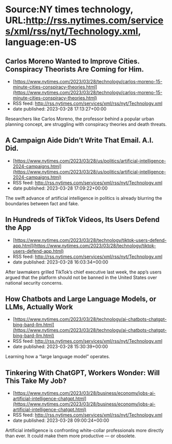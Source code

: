 # Source:NY times technology, URL:http://rss.nytimes.com/services/xml/rss/nyt/Technology.xml, language:en-US

## Carlos Moreno Wanted to Improve Cities. Conspiracy Theorists Are Coming for Him.
 - [https://www.nytimes.com/2023/03/28/technology/carlos-moreno-15-minute-cities-conspiracy-theories.html](https://www.nytimes.com/2023/03/28/technology/carlos-moreno-15-minute-cities-conspiracy-theories.html)
 - RSS feed: http://rss.nytimes.com/services/xml/rss/nyt/Technology.xml
 - date published: 2023-03-28 17:13:27+00:00

Researchers like Carlos Moreno, the professor behind a popular urban planning concept, are struggling with conspiracy theories and death threats.

## A Campaign Aide Didn’t Write That Email. A.I. Did.
 - [https://www.nytimes.com/2023/03/28/us/politics/artificial-intelligence-2024-campaigns.html](https://www.nytimes.com/2023/03/28/us/politics/artificial-intelligence-2024-campaigns.html)
 - RSS feed: http://rss.nytimes.com/services/xml/rss/nyt/Technology.xml
 - date published: 2023-03-28 17:09:22+00:00

The swift advance of artificial intelligence in politics is already blurring the boundaries between fact and fake.

## In Hundreds of TikTok Videos, Its Users Defend the App
 - [https://www.nytimes.com/2023/03/28/technology/tiktok-users-defend-app.html](https://www.nytimes.com/2023/03/28/technology/tiktok-users-defend-app.html)
 - RSS feed: http://rss.nytimes.com/services/xml/rss/nyt/Technology.xml
 - date published: 2023-03-28 16:03:34+00:00

After lawmakers grilled TikTok’s chief executive last week, the app’s users argued that the platform should not be banned in the United States over national security concerns.

## How Chatbots and Large Language Models, or LLMs, Actually Work
 - [https://www.nytimes.com/2023/03/28/technology/ai-chatbots-chatgpt-bing-bard-llm.html](https://www.nytimes.com/2023/03/28/technology/ai-chatbots-chatgpt-bing-bard-llm.html)
 - RSS feed: http://rss.nytimes.com/services/xml/rss/nyt/Technology.xml
 - date published: 2023-03-28 15:30:39+00:00

Learning how a “large language model” operates.

## Tinkering With ChatGPT, Workers Wonder: Will This Take My Job?
 - [https://www.nytimes.com/2023/03/28/business/economy/jobs-ai-artificial-intelligence-chatgpt.html](https://www.nytimes.com/2023/03/28/business/economy/jobs-ai-artificial-intelligence-chatgpt.html)
 - RSS feed: http://rss.nytimes.com/services/xml/rss/nyt/Technology.xml
 - date published: 2023-03-28 09:00:24+00:00

Artificial intelligence is confronting white-collar professionals more directly than ever. It could make them more productive — or obsolete.

